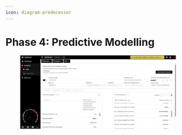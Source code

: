 ```yaml
---
icon: diagram-predecessor
---
```


# Phase 4: Predictive Modelling

<figure><img src="../../.gitbook/assets/Screenshot 2025-05-15 151120.png" alt=""><figcaption></figcaption></figure>

